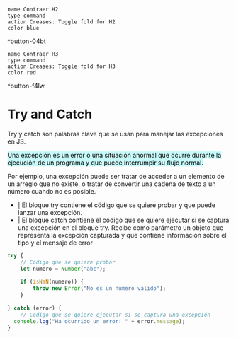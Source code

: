 ```button
name Contraer H2
type command
action Creases: Toggle fold for H2
color blue
```
^button-04bt

```button
name Contraer H3
type command
action Creases: Toggle fold for H3
color red
```
^button-f4lw

<div class="head"><h1>Try and Catch</h1></div>

Try y catch son palabras clave que se usan para manejar las excepciones en JS. 

<mark style="background: #ABF7F7A6;">Una excepción es un error o una situación anormal que ocurre durante la ejecución de un programa y que puede interrumpir su flujo normal. </mark>

Por ejemplo, una excepción puede ser tratar de acceder a un elemento de un arreglo que no existe, o tratar de convertir una cadena de texto a un número cuando no es posible.

+ | El bloque try contiene el código que se quiere probar y que puede lanzar una excepción. 
+ | El bloque catch contiene el código que se quiere ejecutar si se captura una excepción en el bloque try. Recibe como parámetro un objeto que representa la excepción capturada y que contiene información sobre el tipo y el mensaje de error
```js TI:"Try and Catch" 
try {
	// Código que se quiere probar
	let numero = Number("abc");
	
	if (isNaN(numero)) {
		throw new Error("No es un número válido");
	}
	
} catch (error) {
	// Código que se quiere ejecutar si se captura una excepción
  console.log("Ha ocurrido un error: " + error.message);
}

```